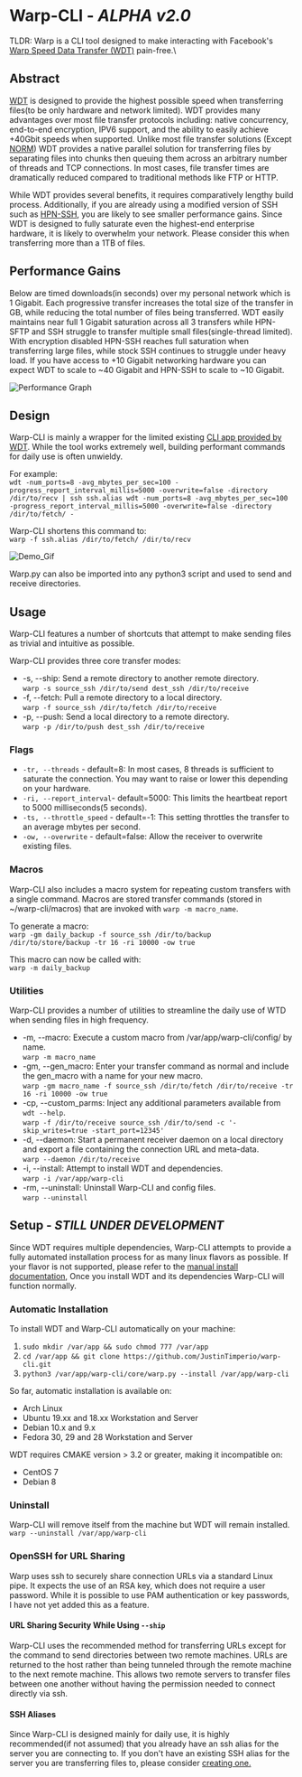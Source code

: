 ﻿# Warp-CLI - _ALPHA v2.0_
TLDR: Warp is a CLI tool designed to make interacting with Facebook's [Warp Speed Data Transfer (WDT)](https://github.com/facebook/wdt) pain-free.\

## Abstract
[WDT](https://github.com/facebook/wdt) is designed to provide the highest possible speed when transferring files(to be only hardware and network limited). WDT provides many advantages over most file transfer protocols including: native concurrency, end-to-end encryption, IPV6 support, and the ability to easily achieve +40Gbit speeds when supported. Unlike most file transfer solutions (Except [NORM](https://www.nrl.navy.mil/itd/ncs/products/norm)) WDT provides a native parallel solution for transferring files by separating files into chunks then queuing them across an arbitrary number of threads and TCP connections. In most cases, file transfer times are dramatically reduced compared to traditional methods like FTP or HTTP.

While WDT provides several benefits, it requires comparatively lengthy build process. Additionally, if you are already using a modified version of SSH such as [HPN-SSH](https://www.psc.edu/hpn-ssh), you are likely to see smaller performance gains. Since WDT is designed to fully saturate even the highest-end enterprise hardware, it is likely to overwhelm your network. Please consider this when transferring more than a 1TB of files.

## Performance Gains
Below are timed downloads(in seconds) over my personal network which is 1 Gigabit. Each progressive transfer increases the total size of the transfer in GB, while reducing the total number of files being transferred. WDT easily maintains near full 1 Gigabit saturation across all 3 transfers while HPN-SFTP and SSH struggle to transfer multiple small files(single-thread limited). With encryption disabled HPN-SSH reaches full saturation when transferring large files, while stock SSH continues to struggle under heavy load. If you have access to +10 Gigabit networking hardware you can expect WDT to scale to ~40 Gigabit and HPN-SSH to scale to ~10 Gigabit.

![Performance Graph](https://i.imgur.com/ax7eKzj.png)

## Design
Warp-CLI is mainly a wrapper for the limited existing [CLI app provided by WDT](https://github.com/facebook/wdt/wiki/Getting-Started-with-the-WDT-command-line). While the tool works extremely well, building performant commands for daily use is often unwieldy.

For example:\
`wdt -num_ports=8 -avg_mbytes_per_sec=100 -progress_report_interval_millis=5000 -overwrite=false -directory /dir/to/recv | ssh ssh.alias wdt -num_ports=8 -avg_mbytes_per_sec=100 -progress_report_interval_millis=5000 -overwrite=false -directory /dir/to/fetch/ -`

Warp-CLI shortens this command to:\
 `warp -f ssh.alias /dir/to/fetch/ /dir/to/recv`

![Demo_Gif](https://imgur.com/N5uSgNV.gif)

Warp.py can also be imported into any python3 script and used to send and receive directories.

## Usage
Warp-CLI features a number of shortcuts that attempt to make sending files as trivial and intuitive as possible.

Warp-CLI provides three core transfer modes:
- -s, --ship: Send a remote directory to another remote directory.\
    `warp -s source_ssh /dir/to/send dest_ssh /dir/to/receive`  
- -f, --fetch: Pull a remote directory to a local directory.\
    `warp -f source_ssh /dir/to/fetch /dir/to/receive`
- -p, --push: Send a local directory to a remote directory.\
    `warp -p /dir/to/push dest_ssh /dir/to/receive`

### Flags
- `-tr, --threads` - default=8: In most cases, 8 threads is sufficient to saturate the connection. You may want to raise or lower this depending on your hardware.
- `-ri, --report_interval`- default=5000: This limits the heartbeat report to 5000 milliseconds(5 seconds).
- `-ts, --throttle_speed` - default=-1: This setting throttles the transfer to an average mbytes per second.
- `-ow, --overwrite` - default=false: Allow the receiver to overwrite existing files.

### Macros
Warp-CLI also includes a macro system for repeating custom transfers with a single command. Macros are stored transfer commands (stored in ~/warp-cli/macros) that are invoked with `warp -m macro_name`.

To generate a macro:\
 `warp -gm daily_backup -f source_ssh /dir/to/backup /dir/to/store/backup -tr 16 -ri 10000 -ow true`

This macro can now be called with:\
 `warp -m daily_backup`

### Utilities
Warp-CLI provides a number of utilities to streamline the daily use of WTD when sending files in high frequency.

- -m, --macro: Execute a custom macro from /var/app/warp-cli/config/ by name.\
    `warp -m macro_name`
- -gm, --gen_macro: Enter your transfer command as normal and include the gen_macro with a name for your new macro.\
    `warp -gm macro_name -f source_ssh /dir/to/fetch /dir/to/receive -tr 16 -ri 10000 -ow true`
- -cp, --custom_parms: Inject any additional parameters available from `wdt --help`.\
    `warp -f /dir/to/receive source_ssh /dir/to/send -c '-skip_writes=true -start_port=12345'`
- -d, --daemon: Start a permanent receiver daemon on a local directory and export a file containing the connection URL and meta-data.\
    `warp --daemon /dir/to/receive`
- -i, --install: Attempt to install WDT and dependencies.\
    `warp -i /var/app/warp-cli`
- -rm, --uninstall: Uninstall Warp-CLI and config files.\
    `warp --uninstall`

## Setup - _STILL UNDER DEVELOPMENT_
Since WDT requires multiple dependencies, Warp-CLI attempts to provide a fully automated installation process for as many linux flavors as possible. If your flavor is not supported, please refer to the [manual install documentation,](https://github.com/facebook/wdt/blob/master/build/BUILD.md) Once you install WDT and its dependencies Warp-CLI will function normally.  

### Automatic Installation
To install WDT and Warp-CLI automatically on your machine:
1. `sudo mkdir /var/app && sudo chmod 777 /var/app`
2. `cd /var/app && git clone https://github.com/JustinTimperio/warp-cli.git`
3. `python3 /var/app/warp-cli/core/warp.py --install /var/app/warp-cli`

So far, automatic installation is available on:
- Arch Linux
- Ubuntu 19.xx and 18.xx Workstation and Server
- Debian 10.x and 9.x
- Fedora 30, 29 and 28 Workstation and Server

WDT requires CMAKE version > 3.2 or greater, making it incompatible on:
- CentOS 7
- Debian 8

### Uninstall
Warp-CLI will remove itself from the machine but WDT will remain installed.\
`warp --uninstall /var/app/warp-cli`


### OpenSSH for URL Sharing
Warp uses ssh to securely share connection URLs via a standard Linux pipe. It expects the use of an RSA key, which does not require a user password. While it is possible to use PAM authentication or key passwords, I have not yet added this as a feature.
#### URL Sharing Security While Using  `--ship`
Warp-CLI uses the recommended method for transferring URLs except for the command to send directories between two remote machines. URLs are returned to the host rather than being tunneled through the remote machine to the next remote machine. This allows two remote servers to transfer files between one another without having the permission needed to connect directly via ssh.
#### SSH Aliases
Since Warp-CLI is designed mainly for daily use, it is highly recommended(if not assumed) that you already have an ssh alias for the server you are connecting to. If you don't have an existing SSH alias for the server you are transferring files to, please consider [creating one.](https://www.howtogeek.com/75007/stupid-geek-tricks-use-your-ssh-config-file-to-create-aliases-for-hosts/)
